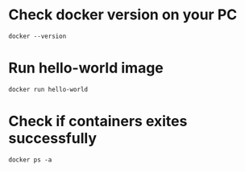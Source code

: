 # Check docker version on your PC
``docker --version``

# Run hello-world image
``docker run hello-world``

# Check if containers exites successfully

``docker ps -a``